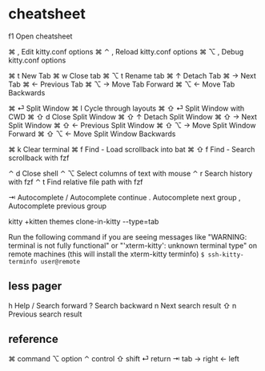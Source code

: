 # cheatsheet

f1      Open cheatsheet

⌘ ,     Edit kitty.conf options                 ⌘ ⌃ ,   Reload kitty.conf options
⌘ ⌥ ,   Debug kitty.conf options

⌘ t     New Tab                                 ⌘ w     Close tab
⌘ ⌥ t   Rename tab                              ⌘ ↑     Detach Tab
⌘ →     Next Tab                                ⌘ ←     Previous Tab
⌘ ⌥ →   Move Tab Forward                        ⌘ ⌥ ←   Move Tab Backwards

⌘ ⏎     Split Window                            ⌘ l     Cycle through layouts
⌘ ⇧ ⏎   Split Window with CWD
⌘ ⇧ d   Close Split Window                      ⌘ ⇧ ↑   Detach Split Window
⌘ ⇧ →   Next Split Window                       ⌘ ⇧ ←   Previous Split Window
⌘ ⇧ ⌥ → Move Split Window Forward               ⌘ ⇧ ⌥ ← Move Split Window Backwards

⌘ k     Clear terminal
⌘ f     Find - Load scrollback into bat         ⌘ ⇧ f   Find - Search scrollback with fzf

⌃ d     Close shell                             ⌃ ⌥     Select columns of text with mouse
⌃ r     Search history with fzf                 ⌃ t     Find relative file path with fzf

⇥       Autocomplete                            /       Autocomplete continue
.       Autocomplete next group                 ,       Autocomplete previous group

kitty +kitten themes
clone-in-kitty --type=tab

Run the following command if you are seeing messages like "WARNING: terminal is not fully functional" or "'xterm-kitty': unknown terminal type" on remote machines (this will install the xterm-kitty terminfo)
`$ ssh-kitty-terminfo user@remote`

## less pager

h       Help
/       Search forward                          ?       Search backward
n       Next search result                      ⇧ n     Previous search result

## reference

⌘ command   ⌥ option    ⌃ control   ⇧ shift
⏎ return    ⇥ tab       → right     ← left

